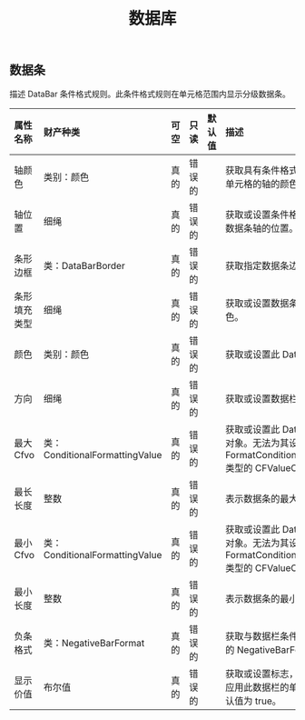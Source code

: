 ﻿---
title: 数据库
second_title: Aspose.Cells Cloud Documen
type: docs
url: /zh/specification/model/databar/
description: Aspose.Cells 云模型规范：DataBar。轻松处理 Excel 和其他电子表格文档，具有打开、生成、编辑、拆分、合并、比较和转换等功能
kwords: Excel, Office, 电子表格, Cloud REST API, DataBar
weight: 50
---
## **数据条**

描述 DataBar 条件格式规则。此条件格式规则在单元格范围内显示分级数据条。

|属性名称|财产种类|可空|只读|默认值|描述|
|:- |:- |:- |:- |:- |:- |
|轴颜色|类别：颜色|真的|错误的||获取具有条件格式作为数据条的单元格的轴的颜色。|
|轴位置|细绳|真的|错误的||获取或设置条件格式规则指定的数据条轴的位置。|
|条形边框|类：DataBarBorder|真的|错误的||获取指定数据条边框的对象。|
|条形填充类型|细绳|真的|错误的||获取或设置数据条如何填充颜色。|
|颜色|类别：颜色|真的|错误的||获取或设置此 DataBar 的颜色。|
|方向|细绳|真的|错误的||获取或设置数据栏显示的方向。|
|最大Cfvo|类：ConditionalFormattingValue|真的|错误的||获取或设置此 DataBar 的最大值对象。无法为其设置 null 或 FormatConditionValueType.Min 类型的 CFValueObject。|
|最长长度|整数|真的|错误的||表示数据条的最大长度。|
|最小Cfvo|类：ConditionalFormattingValue|真的|错误的||获取或设置此 DataBar 的最小值对象。无法为其设置 null 或 FormatConditionValueType.Max 类型的 CFValueObject。|
|最小长度|整数|真的|错误的||表示数据条的最小长度。|
|负条格式|类：NegativeBarFormat|真的|错误的||获取与数据栏条件格式规则关联的 NegativeBarFormat 对象。|
|显示价值|布尔值|真的|错误的||获取或设置标志，指示是否显示应用此数据栏的单元格的值。默认值为 true。|

